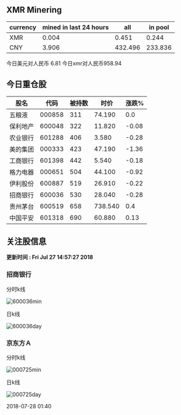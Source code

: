 ## XMR Minering

|currency|mined in last 24 hours|all|in pool|
|---|---|---|---|
|XMR|0.004|0.451|0.244|
|CNY|3.906|432.496|233.836|

今日美元对人民币 6.81	今日xmr对人民币958.94


## 今日重仓股 

|股名|代码|被持数|时价|涨跌%|
|---|---|---|---|---|
|五粮液|000858|311|74.190|0.0|
|保利地产|600048|322|11.820|-0.08|
|农业银行|601288|406|3.580|-0.28|
|美的集团|000333|423|47.190|-1.36|
|工商银行|601398|442|5.540|-0.18|
|格力电器|000651|504|44.100|-0.92|
|伊利股份|600887|519|26.910|-0.22|
|招商银行|600036|530|28.040|-0.28|
|贵州茅台|600519|658|738.540|0.4|
|中国平安|601318|690|60.880|0.13|

## 关注股信息
**更新时间 : Fri Jul 27 14:57:27 2018**
### 招商银行 
分时k线

![600036min](http://image.sinajs.cn/newchart/min/n/sh600036.gif)

日k线

![600036day](http://image.sinajs.cn/newchart/daily/n/sh600036.gif)

### 京东方Ａ 
分时k线

![000725min](http://image.sinajs.cn/newchart/min/n/sz000725.gif)

日k线

![000725day](http://image.sinajs.cn/newchart/daily/n/sz000725.gif)

2018-07-28 01:40